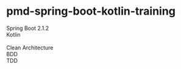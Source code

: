 # pmd-spring-boot-kotlin-training

Spring Boot 2.1.2<br/>
Kotlin<br/>
<br/>
Clean Architecture<br/>
BDD<br/>
TDD<br/>
